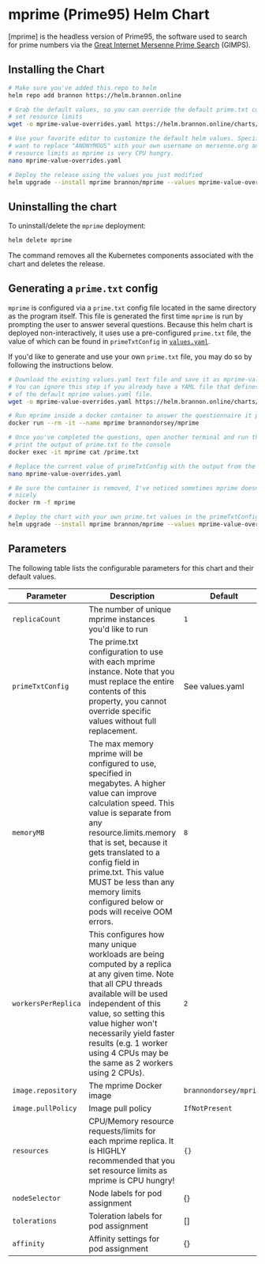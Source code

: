 # mprime (Prime95) Helm Chart

[mprime] is the headless version of Prime95, the software used to search for prime numbers via the [Great Internet Mersenne Prime Search](https://www.mersenne.org/) (GIMPS).

## Installing the Chart

```bash
# Make sure you've added this repo to helm
helm repo add brannon https://helm.brannon.online
```

```bash
# Grab the default values, so you can override the default prime.txt config and
# set resource limits
wget -o mprime-value-overrides.yaml https://helm.brannon.online/charts/mprime/values.yaml

# Use your favorite editor to customize the default helm values. Specifically, you'll
# want to replace "ANONYMOUS" with your own username on mersenne.org and set some
# resource limits as mprime is very CPU hungry.
nano mprime-value-overrides.yaml

# Deploy the release using the values you just modified
helm upgrade --install mprime brannon/mprime --values mprime-value-overrides.yaml
```

## Uninstalling the chart

To uninstall/delete the `mprime` deployment:

```bash
helm delete mprime
```

The command removes all the Kubernetes components associated with the chart and deletes the release.

## Generating a `prime.txt` config

`mprime` is configured via a `prime.txt` config file located in the same directory as the program itself. This file is generated the first time `mprime` is run by prompting the user to answer several questions. Because this helm chart is deployed non-interactively, it uses use a pre-configured `prime.txt` file, the value of which can be found in `primeTxtConfig` in [`values.yaml`](values.yaml).

If you'd like to generate and use your own `prime.txt` file, you may do so by following the instructions below.

```bash
# Download the existing values.yaml text file and save it as mprime-value-overrides.yaml
# You can ignore this step if you already have a YAML file that defines some overrides
# of the default mprime values.yaml file.
wget -o mprime-value-overrides.yaml https://helm.brannon.online/charts/mprime/values.yaml

# Run mprime inside a docker container to answer the questionnaire it provides
docker run --rm -it --name mprime brannondorsey/mprime

# Once you've completed the questions, open another terminal and run this to
# print the output of prime.txt to the console
docker exec -it mprime cat /prime.txt

# Replace the current value of primeTxtConfig with the output from the command above
nano mprime-value-overrides.yaml

# Be sure the container is removed, I've noticed sometimes mprime doesn't like to shutdown
# nicely
docker rm -f mprime

# Deploy the chart with your own prime.txt values in the primeTxtConfig of mprime-value-overrides.yaml
helm upgrade --install mprime brannon/mprime --values mprime-value-overrides.yaml
```

## Parameters

The following table lists the configurable parameters for this chart and their default values.

| Parameter           | Description                                                                                                                                                                                                                                                                                                                                            | Default                |
| ------------------- | ------------------------------------------------------------------------------------------------------------------------------------------------------------------------------------------------------------------------------------------------------------------------------------------------------------------------------------------------------ | ---------------------- |
| `replicaCount`      | The number of unique mprime instances you'd like to run                                                                                                                                                                                                                                                                                                | `1`                    |
| `primeTxtConfig`    | The prime.txt configuration to use with each mprime instance. Note that you must replace the entire contents of this property, you cannot override specific values without full replacement.                                                                                                                                                           | See values.yaml        |
| `memoryMB`          | The max memory mprime will be configured to use, specified in megabytes. A higher value can improve calculation speed. This value is separate from any resource.limits.memory that is set, because it gets translated to a config field in prime.txt. This value MUST be less than any memory limits configured below or pods will receive OOM errors. | `8`                    |
| `workersPerReplica` | This configures how many unique workloads are being computed by a replica at any given time. Note that all CPU threads available will be used independent of this value, so setting this value higher won't necessarily yield faster results (e.g. 1 worker using 4 CPUs may be the same as 2 workers using 2 CPUs).                                   | `2`                    |
| `image.repository`  | The mprime Docker image                                                                                                                                                                                                                                                                                                                                | `brannondorsey/mprime` |
| `image.pullPolicy`  | Image pull policy                                                                                                                                                                                                                                                                                                                                      | `IfNotPresent`         |
| `resources`         | CPU/Memory resource requests/limits for each mprime replica. It is HIGHLY recommended that you set resource limits as mprime is CPU hungry!                                                                                                                                                                                                            | `{}`                   |
| `nodeSelector`      | Node labels for pod assignment                                                                                                                                                                                                                                                                                                                         | {}                     |
| `tolerations`       | Toleration labels for pod assignment                                                                                                                                                                                                                                                                                                                   | []                     |
| `affinity`          | Affinity settings for pod assignment                                                                                                                                                                                                                                                                                                                   | {}                     |
